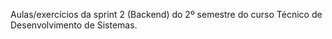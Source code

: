 Aulas/exercícios da sprint 2 (Backend) do 2º semestre do curso Técnico de Desenvolvimento de Sistemas.